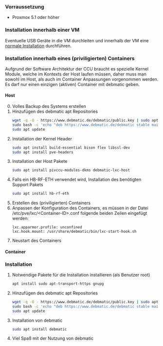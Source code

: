 ### Vorraussetzung

* Proxmox 5.1 oder höher

### Installation innerhalb einer VM
Eventuelle USB Geräte in die VM durchleiten und innerhalb der VM eine [normale Installation](otheros.md) durchführen.

### Installation innerhalb eines (priviligierten) Containers
Aufgrund der Software Architektur der CCU braucht es spezielle Kernel Module, welche im Kontexts der Host laufen müssen, daher muss man sowohl im Host, als auch im Container Anpassungen vorgenommen werden.
Es darf nur einen einzigen (aktiven) Container mit debmatic geben.

#### Host
0. Volles Backup des Systems erstellen
1. Hinzufügen des debmatic apt Repositories
   ```bash
   wget -q -O - https://www.debmatic.de/debmatic/public.key | sudo apt-key add -
   sudo bash -c 'echo "deb https://www.debmatic.de/debmatic stable main" > /etc/apt/sources.list.d/debmatic.list'
   sudo apt update
   ```
3. Installation der Kernel Header
   ```bash 
   sudo apt install build-essential bison flex libssl-dev
   sudo apt install pve-headers
   ```
4. Installation der Host Pakete
   ```bash
   sudo apt install pivccu-modules-dkms debmatic-lxc-host
   ```
5. Falls ein HB-RF-ETH verwendet wird, Installation des benötigten Support Pakets
   ```bash
   sudo apt install hb-rf-eth
   ```
6. Erstellen des (priviligierten) Containers
7. Anpassen der Konfiguration des Containers, es müssen in der Datei /etc/pve/lxc/&lt;Container-ID&gt;.conf folgende beiden Zeilen eingefügt werden:
   ```
   lxc.apparmor.profile: unconfined
   lxc.hook.mount: /usr/share/debmatic/bin/lxc-start-hook.sh
   ```
8. Neustart des Containers

#### Container
### Installation
1. Notwendige Pakete für die Installation installieren (als Benutzer root)
   ```bash
   apt install sudo apt-transport-https gnupg
   ```
2. Hinzufügen des debmatic apt Repositories
   ```bash
   wget -q -O - https://www.debmatic.de/debmatic/public.key | sudo apt-key add -
   sudo bash -c 'echo "deb https://www.debmatic.de/debmatic stable main" > /etc/apt/sources.list.d/debmatic.list'
   sudo apt update
   ```
3. Installation von debmatic
   ```bash
   sudo apt install debmatic
   ```
4. Viel Spaß mit der Nutzung von debmatic
